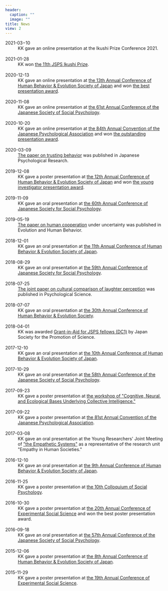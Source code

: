 ```yaml
---
header:
  caption: ""
  image: ""
title: News
view: 2
---
```


<article>
  <dt>
    2021-03−10
  </dt>
  <dd>
    KK gave an online presentation at the Ikushi Prize Conference 2021.
  </dd>
  <br/>
  <dt>
    2021-01-28
  </dt>
  <dd>
    KK won <a href="https://www.jsps.go.jp/english/e-ikushi-prize/data/awards/11th_Ikushi_list_en.pdf" target="_blank">the 11th JSPS Ikushi Prize</a>.
  </dd>
  <br/>
  <dt>
    2020-12-13
  </dt>
  <dd>
    KK gave an online presentation at <a href="https://sites.google.com/view/hbes-j2020fukuoka/" target="_blank">the 13th Annual Conference of Human Behavior & Evolution Society of Japan</a> and won <a href="https://www.hbesj.org/?page_id=128" target="_blank">the best presentation award</a>.
  </dd>
  <br/>
  <dt>
    2020-11-08
  </dt>
  <dd>
    KK gave an online presentation at <a href="http://www.socialpsychology.jp/conf2020/" target="_blank">the 61st Annual Conference of the Japanese Society of Social Psychology</a>.
  </dd>
  <br/>
  <dt>
    2020-10-20
  </dt>
  <dd>
    KK gave an online presentation at <a href="http://jpa2020.com/en/" target="_blank">the 84th Annual Convention of the Japanese Psychological Association</a> and won <a href="https://psych.or.jp/prize/conf/" target="_blank">the outstanding presentation award</a>.
  </dd>
  <br>
  <dt>
    2020-03-09
  </dt>
  <dd>
    <a href="https://doi.org/10.1111/jpr.12288" target="_blank">The paper on trusting behavior</a> was published in Japanese Psychological Research.
  </dd>
  <br>
  <dt>
    2019-12-08
  </dt>
  <dd>
    KK gave a poster presentation at <a href="https://inukailab.com/hbesj/" target="_blank">the 12th Annual Conference of Human Behavior & Evolution Society of Japan</a> and won <a href="https://www.hbesj.org/?page_id=128" target="_blank">the young investigator presentation award</a>.
  </dd>
  <br>
  <dt>
    2019-11-09
  </dt>
  <dd>
    KK gave an oral presentation at <a href="http://www.socialpsychology.jp/conf2019/index.html" target="_blank">the 60th Annual Conference of Japanese Society for Social Psychology</a>.
  </dd>
  <br>
  <dt>
    2019-05-19
  </dt>
  <dd>
    <a href="https://doi.org/10.1016/j.evolhumbehav.2019.05.004" target="_blank">The paper on human cooperation</a> under uncertainty was published in Evolution and Human Behavior.
  </dd>
  <br>
  <dt>
    2018-12-01
  </dt>
  <dd>
    KK gave an oral presentation at <a href="https://sites.google.com/site/hbesj2018/" target="_blank">the 11th Annual Conference of Human Behavior & Evolution Society of Japan</a>.
  </dd>
  <br>
  <dt>
    2018-08-29
  </dt>
  <dd>
    KK gave an oral presentation at <a href="http://www.socialpsychology.jp/conf2018/index.html" target="_blank">the 59th Annual Conference of Japanese Society for Social Psychology</a>.
  </dd>
  <br>
  <dt>
    2018-07-25
  </dt>
  <dd>
    <a href="https://doi.org/10.1177%2F0956797618778235" target="_blank">The joint paper on cultural comparison of laughter perception</a> was published in Psychological Science.
  </dd>
  <br>
  <dt>
    2018-07-07
  </dt>
  <dd>
    KK gave an oral presentation at <a href="https://www.hbes.com/portfolio-item/30th-annual-hbes-conference/" target="_blank">the 30th Annual Conference of Human Behavior & Evolution Society</a>.
  </dd>
  <br>
  <dt>
    2018-04-01
  </dt>
  <dd>
    KK was awarded <a href="https://kaken.nii.ac.jp/ja/grant/KAKENHI-PROJECT-18J21510/" target="_blank">Grant-in-Aid for JSPS fellows (DC1)</a> by Japan Society for the Promotion of Science.
  </dd>
  <br>
  <dt>
    2017-12-10
  </dt>
  <dd>
    KK gave an oral presentation at <a href="https://sites.google.com/site/hbesjnagoya/" target="_blank">the 10th Annual Conference of Human Behavior & Evolution Society of Japan</a>.
  </dd>
  <br>
  <dt>
    2017-10-29
  </dt>
  <dd>
    KK gave an oral presentation at <a href="http://socialpsychology.jp/conf2017/index.html" target="_blank">the 58th Annual Conference of the Japanese Society of Social Psychology</a>.
  </dd>
  <br>
  <dt>
    2017-09-23
  </dt>
  <dd>
    KK gave a poster presentation at <a href="https://sites.google.com/view/16h06324/home" target="_blank">the workshop of "Cognitive, Neural, and Ecological Bases Underlying Collective Intelligence."</a>
  </dd>
  <br>
  <dt>
    2017-09-22
  </dt>
  <dd>
    KK gave a poster presentation at <a href="http://www.jpa2017.com" target="_blank">the 81st Annual Convention of the Japanese Psychological Association</a>.
  </dd>
  <br>
  <dt>
    2017-03-08
  </dt>
  <dd>
    KK gave an oral presentation at the Young Researchers' Joint Meeting of <a href="https://www.empatheticsystems.jp/index-e.html" target="_blank">"the Empathetic Systems"</a> as a representative of the research unit "Empathy in Human Societies."
  </dd>
  <br>
  <dt>
    2016-12-10
  </dt>
  <dd>
    KK gave an oral presentation at <a href="https://hbesj2016.wordpress.com" target="_blank">the 9th Annual Conference of Human Behavior & Evolution Society of Japan</a>.
  </dd>
  <br>
  <dt>
    2016-11-25
  </dt>
  <dd>
    KK gave a poster presentation at <a href="http://www.utokyo-socpsy.com/events-e.html" target="_blank">the 10th Colloquium of Social Psychology</a>.
  </dd>
  <br>
  <dt>
    2016-10-30
  </dt>
  <dd>
    KK gave a poster presentation at <a href="../../docs/expss2016.pdf" target="_blank">the 20th Annual Conference of Experimental Social Science</a> and won the best poster presentation award.
  </dd>
  <br>
  <dt>
    2016-09-18
  </dt>
  <dd>
    KK gave an oral presentation at <a href="http://www.socialpsychology.jp/conf2016/index.html" target="_blank">the 57th Annual Conference of the Japanese Society of Social Psychology</a>.
  </dd>
  <br>
  <dt>
    2015-12-06
  </dt>
  <dd>
    KK gave a poster presentation at <a href="https://hbesj2015.wordpress.com" target="_blank">the 8th Annual Conference of Human Behavior & Evolution Society of Japan</a>.
  </dd>
  <br>
  <dt>
    2015-11-29
  </dt>
  <dd>
    KK gave a poster presentation at <a href="http://expss2015.tatsuyakameda.com" target="_blank">the 19th Annual Conference of Experimental Social Science</a>.
  </dd>
  <br>
</article>
